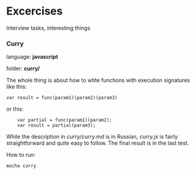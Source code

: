 Excercises
==========

Interview tasks, interesting things

### Curry

language: **javascript**

folder: **curry/**

The whole thing is about how to wtite functions with execution signatures like this: 

    var result = func(param1)(param2)(param3)

or this:

~~~
    var partial = func(param1)(param2);
    var result = partial(param3);
~~~

While the description in *curry/curry.md* is in Russian, *curry.js* is fairly straightforward and quite easy to follow. The final result is in the last test.

How to run: 

    mocha curry
